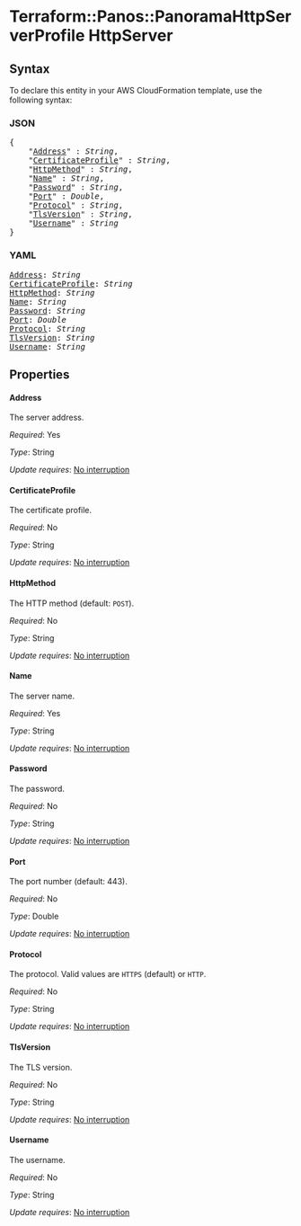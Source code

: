 # Terraform::Panos::PanoramaHttpServerProfile HttpServer

## Syntax

To declare this entity in your AWS CloudFormation template, use the following syntax:

### JSON

<pre>
{
    "<a href="#address" title="Address">Address</a>" : <i>String</i>,
    "<a href="#certificateprofile" title="CertificateProfile">CertificateProfile</a>" : <i>String</i>,
    "<a href="#httpmethod" title="HttpMethod">HttpMethod</a>" : <i>String</i>,
    "<a href="#name" title="Name">Name</a>" : <i>String</i>,
    "<a href="#password" title="Password">Password</a>" : <i>String</i>,
    "<a href="#port" title="Port">Port</a>" : <i>Double</i>,
    "<a href="#protocol" title="Protocol">Protocol</a>" : <i>String</i>,
    "<a href="#tlsversion" title="TlsVersion">TlsVersion</a>" : <i>String</i>,
    "<a href="#username" title="Username">Username</a>" : <i>String</i>
}
</pre>

### YAML

<pre>
<a href="#address" title="Address">Address</a>: <i>String</i>
<a href="#certificateprofile" title="CertificateProfile">CertificateProfile</a>: <i>String</i>
<a href="#httpmethod" title="HttpMethod">HttpMethod</a>: <i>String</i>
<a href="#name" title="Name">Name</a>: <i>String</i>
<a href="#password" title="Password">Password</a>: <i>String</i>
<a href="#port" title="Port">Port</a>: <i>Double</i>
<a href="#protocol" title="Protocol">Protocol</a>: <i>String</i>
<a href="#tlsversion" title="TlsVersion">TlsVersion</a>: <i>String</i>
<a href="#username" title="Username">Username</a>: <i>String</i>
</pre>

## Properties

#### Address

The server address.

_Required_: Yes

_Type_: String

_Update requires_: [No interruption](https://docs.aws.amazon.com/AWSCloudFormation/latest/UserGuide/using-cfn-updating-stacks-update-behaviors.html#update-no-interrupt)

#### CertificateProfile

The certificate profile.

_Required_: No

_Type_: String

_Update requires_: [No interruption](https://docs.aws.amazon.com/AWSCloudFormation/latest/UserGuide/using-cfn-updating-stacks-update-behaviors.html#update-no-interrupt)

#### HttpMethod

The HTTP method (default: `POST`).

_Required_: No

_Type_: String

_Update requires_: [No interruption](https://docs.aws.amazon.com/AWSCloudFormation/latest/UserGuide/using-cfn-updating-stacks-update-behaviors.html#update-no-interrupt)

#### Name

The server name.

_Required_: Yes

_Type_: String

_Update requires_: [No interruption](https://docs.aws.amazon.com/AWSCloudFormation/latest/UserGuide/using-cfn-updating-stacks-update-behaviors.html#update-no-interrupt)

#### Password

The password.

_Required_: No

_Type_: String

_Update requires_: [No interruption](https://docs.aws.amazon.com/AWSCloudFormation/latest/UserGuide/using-cfn-updating-stacks-update-behaviors.html#update-no-interrupt)

#### Port

The port number (default: 443).

_Required_: No

_Type_: Double

_Update requires_: [No interruption](https://docs.aws.amazon.com/AWSCloudFormation/latest/UserGuide/using-cfn-updating-stacks-update-behaviors.html#update-no-interrupt)

#### Protocol

The protocol.  Valid values are `HTTPS` (default)
or `HTTP`.

_Required_: No

_Type_: String

_Update requires_: [No interruption](https://docs.aws.amazon.com/AWSCloudFormation/latest/UserGuide/using-cfn-updating-stacks-update-behaviors.html#update-no-interrupt)

#### TlsVersion

The TLS version.

_Required_: No

_Type_: String

_Update requires_: [No interruption](https://docs.aws.amazon.com/AWSCloudFormation/latest/UserGuide/using-cfn-updating-stacks-update-behaviors.html#update-no-interrupt)

#### Username

The username.

_Required_: No

_Type_: String

_Update requires_: [No interruption](https://docs.aws.amazon.com/AWSCloudFormation/latest/UserGuide/using-cfn-updating-stacks-update-behaviors.html#update-no-interrupt)

